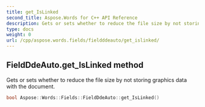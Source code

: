```yaml
---
title: get_IsLinked
second_title: Aspose.Words for C++ API Reference
description: Gets or sets whether to reduce the file size by not storing graphics data with the document. 
type: docs
weight: 0
url: /cpp/aspose.words.fields/fieldddeauto/get_islinked/
---
```

## FieldDdeAuto.get_IsLinked method


Gets or sets whether to reduce the file size by not storing graphics data with the document.

```cpp
bool Aspose::Words::Fields::FieldDdeAuto::get_IsLinked()
```

